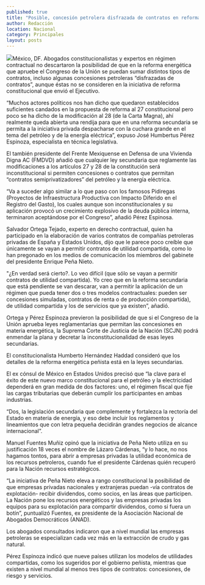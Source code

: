 ```yaml
---
published: true
title: "Posible, concesión petrolera disfrazada de contratos en reforma energética: expertos"
author: Redacción
location: Nacional
category: Principales
layout: posts
---
```




![](http://i.imgur.com/nTm0ZgLm.jpg)México, DF. Abogados constitucionalistas y expertos en régimen contractual no descartaron la posibilidad de que en la reforma energética que apruebe el Congreso de la Unión se puedan sumar distintos tipos de contratos, incluso algunas concesiones petroleras “disfrazadas de contratos”, aunque éstas no se consideren en la iniciativa de reforma constitucional que envió el Ejecutivo.

“Muchos actores políticos nos han dicho que quedaron establecidos suficientes candados en la propuesta de reforma al 27 constitucional pero poco se ha dicho de la modificación al 28 (de la Carta Magna), ahí realmente queda abierta una rendija para que en una reforma secundaria se permita a la iniciativa privada despacharse con la cuchara grande en el tema del petróleo y de la energía eléctrica”, expuso José Humbertus Pérez Espinoza, especialista en técnica legislativa.

El también presidente del Frente Mexiquense en Defensa de una Vivienda Digna AC (FMDVD) añadió que cualquier ley secundaria que reglamente las modificaciones a los artículos 27 y 28 de la constitución será inconstitucional si permiten concesiones o contratos que permitan “contratos semiprivatizadores” del petróleo y la energía eléctrica.

“Va a suceder algo similar a lo que paso con los famosos Pidiregas (Proyectos de Infraestructura Productiva con Impacto Diferido en el Registro del Gasto), los cuales aunque son inconstitucionales y su aplicación provocó un crecimiento explosivo de la deuda pública interna, terminaron aceptándose por el Congreso”, añadió Pérez Espinosa.

Salvador Ortega Tejado, experto en derecho contractual, quien ha participado en la elaboración de varios contratos de compañías petroleras privadas de España y Estados Unidos, dijo que le parece poco creíble que únicamente se vayan a permitir contratos de utilidad compartida, como lo han pregonado en los medios de comunicación los miembros del gabinete del presidente Enrique Peña Nieto.

"¿En verdad será cierto?. Lo veo difícil (que sólo se vayan a permitir contratos de utilidad compartida). Yo creo que en la reforma secundaria que está pendiente se van descarar, van a permitir la aplicación de un régimen que pueda tener dos o tres modelos contractuales: pueden ser concesiones simuladas, contratos de renta o de producción compartida), de utilidad compartida y los de servicios que ya existen”, añadió.

Ortega y Pérez Espinoza previeron la posibilidad de que si el Congreso de la Unión aprueba leyes reglamentarias que permitan las concesiones en materia energética, la Suprema Corte de Justicia de la Nación (SCJN) podrá enmendar la plana y decretar la inconstitucionalidad de esas leyes secundarias.

El constitucionalista Humberto Hernández Haddad consideró que los detalles de la reforma energética peñista está en la leyes secundarias.

El ex cónsul de México en Estados Unidos precisó que “la clave para el éxito de este nuevo marco constitucional para el petróleo y la electricidad dependerá en gran medida de dos factores: uno, el régimen fiscal que fije las cargas tributarias que deberán cumplir los participantes en ambas industrias.

“Dos, la legislación secundaria que complemente y fortalezca la rectoría del Estado en materia de energía, y eso debe incluir los reglamentos y lineamientos que con letra pequeña decidirán grandes negocios de alcance internacional”.

Manuel Fuentes Muñiz opinó que la iniciativa de Peña Nieto utiliza en su justificación 18 veces el nombre de Lázaro Cárdenas, “y lo hace, no nos hagamos tontos, para abrir a empresas privadas la utilidad económica de los recursos petroleros, cuando fue el presidente Cárdenas quién recuperó para la Nación recursos estratégicos.

“La iniciativa de Peña Nieto eleva a rango constitucional la posibilidad de que empresas privadas nacionales y extranjeras puedan -vía contratos de explotación- recibir dividendos, como socios, en las áreas que participen. La Nación pone los recursos energéticos y las empresas privadas los equipos para su explotación para compartir dividendos, como si fuera un botín”, puntualizó Fuentes, ex presidente de la Asociación Nacional de Abogados Democráticos (ANAD).

Los abogados consultados indicaron que a nivel mundial las empresas petroleras se especializan cada vez más en la extracción de crudo y gas natural.

Pérez Espinoza indicó que nueve países utilizan los modelos de utilidades compartidas, como los sugeridos por el gobierno peñista, mientras que existen a nivel mundial al menos tres tipos de contratos: concesiones, de riesgo y servicios.
